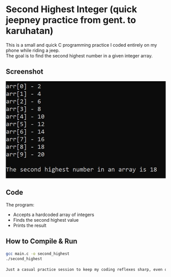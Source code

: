# Second Highest Integer (quick jeepney practice from gent. to karuhatan)

This is a small and quick C programming practice I coded entirely on my phone while riding a jeep.  
The goal is to find the second highest number in a given integer array.

## Screenshot
![Screenshot](ss.jpeg)

## Code
The program:
- Accepts a hardcoded array of integers
- Finds the second highest value
- Prints the result

## How to Compile & Run
```bash
gcc main.c -o second_highest
./second_highest

Just a casual practice session to keep my coding reflexes sharp, even on the road ^^
